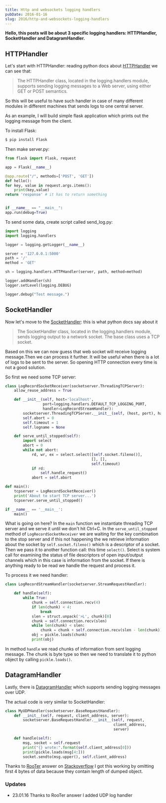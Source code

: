```yaml
---
title: Http and websockets logging handlers
pubDate: 2016-01-16
slug: 2016/http-and-websockets-logging-handlers
---
```


**Hello, this posts will be about 3 specific logging handlers: HTTPHandler, SocketHandler and DatagramHandler.**

## HTTPHandler

Let's start with HTTPHandler: reading python docs about [HTTPHandler](https://docs.python.org/3.4/library/logging.handlers.html#httphandler) we can see that:

> The HTTPHandler class, located in the logging.handlers module,
> supports sending logging messages to a Web server, using either GET or
> POST semantics.

So this will be useful to have such handler in case of many different modules in different machines that sends logs to one central server.

As an example, I will build simple flask application which prints out the logging message from the client.

To install Flask:

```bash
$ pip install Flask
```

Then make server.py:

```python
from flask import Flask, request

app = Flask(__name__)

@app.route("/", methods=['POST', 'GET'])
def hello():
for key, value in request.args.items():
    print(key,value)
return 'response' # it has to return something


if __name__ == "__main__":
app.run(debug=True)
```

To send some data, create script called send_log.py:

```python
import logging
import logging.handlers

logger = logging.getLogger(__name__)

server = '127.0.0.1:5000'
path = '/'
method = 'GET'

sh = logging.handlers.HTTPHandler(server, path, method=method)

logger.addHandler(sh)
logger.setLevel(logging.DEBUG)

logger.debug("Test message.")
```

## SocketHandler

Now let's move to the [SocketHandler](https://docs.python.org/3.4/library/logging.handlers.html#sockethandler): this is what python docs say about it

> The SocketHandler class, located in the logging.handlers module, sends
> logging output to a network socket. The base class uses a TCP socket.

Based on this we can now guess that web socket will receive logging message.Then we can process it further. It will be useful when there is a lot of logs to be sent to the server. So opening HTTP connection every time is not a good solution.

So first we need some TCP server:

```python
class LogRecordSocketReceiver(socketserver.ThreadingTCPServer):
    allow_reuse_address = True

    def __init__(self, host='localhost',
                 port=logging.handlers.DEFAULT_TCP_LOGGING_PORT,
                 handler=LogRecordStreamHandler):
        socketserver.ThreadingTCPServer.__init__(self, (host, port), handler)
        self.abort = 0
        self.timeout = 1
        self.logname = None

    def serve_until_stopped(self):
        import select
        abort = 0
        while not abort:
            rd, wr, ex = select.select([self.socket.fileno()],
                                       [], [],
                                       self.timeout)
            if rd:
                self.handle_request()
            abort = self.abort

def main():
    tcpserver = LogRecordSocketReceiver()
    print('About to start TCP server...')
    tcpserver.serve_until_stopped()

if __name__ == '__main__':
    main()
```

What is going on here? In the `main` function we instantiate threading TCP server and we serve it until we don't hit Ctrl+C. In the `serve_until_stopped` method of `LogRecordSocketReceiver` we are waiting for the key combination to the stop server and if this not happening the we retrieve information about the socket by `self.socket.fileno()` which is a descriptor of a socket. Then we pass it to another function call: this time `select()`. Select is system call for examining the status of file descriptors of open input/output channels which in this case is information from the socket. If there is anything ready to be read we handle the request and process it.

To process it we need handler:

```python
class LogRecordStreamHandler(socketserver.StreamRequestHandler):

    def handle(self):
        while True:
            chunk = self.connection.recv(4)
            if len(chunk) < 4:
                break
            slen = struct.unpack('>L', chunk)[0]
            chunk = self.connection.recv(slen)
            while len(chunk) < slen:
                chunk = chunk + self.connection.recv(slen - len(chunk))
            obj = pickle.loads(chunk)
            print(obj)
```

In method `handle` we read chunks of information from sent logging message. The chunk is byte type so then we need to translate it to python object by calling `pickle.loads()`.

## DatagramHandler

Lastly, there is [DatagramHandler](https://docs.python.org/3.4/library/logging.handlers.html#datagramhandler) which supports sending logging messages over UDP.

The actual code is very similar to SocketHandler:

```python
class MyUDPHandler(socketserver.BaseRequestHandler):
    def __init__(self, request, client_address, server):
        socketserver.BaseRequestHandler.__init__(self, request,
                                                 client_address,
                                                 server)

    def handle(self):
        msg, socket = self.request
        print("{} wrote:".format(self.client_address[0]))
        print(pickle.loads(msg[4:]))
        socket.sendto(msg.upper(), self.client_address)
```

Thanks to [RooTer](http://stackoverflow.com/users/5807830/rooter) answer on [Stackoverflow](http://stackoverflow.com/questions/34761688/unpickling-data-in-udp-server-send-from-logger-results-in-eoferror) I got this working by omitting first 4 bytes of data because they contain length of dumped object.

### Updates

- 23.01.16 Thanks to RooTer answer I added UDP log handler
